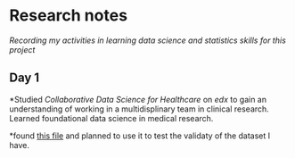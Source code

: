 # Research notes

_Recording my activities in learning data science and statistics skills for this project_

## Day 1

*Studied _Collaborative Data Science for Healthcare_ on _edx_ to gain an understanding of working in a multidisplinary team in clinical research. Learned foundational data science in medical research.

*found [this file](https://dcricollab.dcri.duke.edu/sites/NIHKR/KR/Assessing-data-quality_V1%200.pdf) and planned to use it to test the validaty of the dataset I have.
